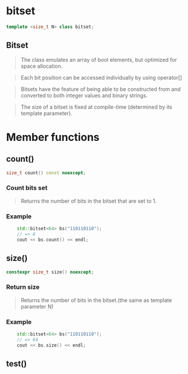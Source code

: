 # bitset

```cpp
template <size_t N> class bitset;
```

## Bitset

> The class emulates an array of bool elements, but optimized for space allocation.

> Each bit position can be accessed individually by using operator[]

> Bitsets have the feature of being able to be constructed from and converted to both integer values and binary strings.

> The size of a bitset is fixed at compile-time (determined by its template parameter).

# Member functions

## count()

```cpp
size_t count() const noexcept;
```

### Count bits set

> Returns the number of bits in the bitset that are set to 1.

### Example

```cpp
    std::bitset<64> bs("110110110");
    // => 6
    cout << bs.count() << endl;
```

## size()

```cpp
constexpr size_t size() noexcept;
```

### Return size

> Returns the number of bits in the bitset.(the same as template parameter N)

### Example

```cpp
    std::bitset<64> bs("110110110");
    // => 64
    cout << bs.size() << endl;
```

## test()
